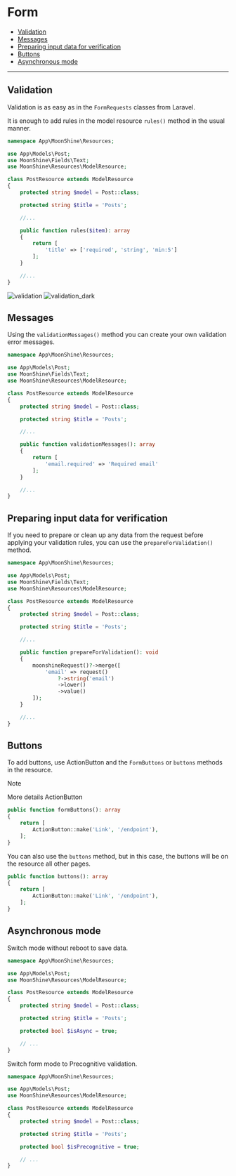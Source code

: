 # Form

  - [Validation](#validation)
  - [Messages](#messages)
  - [Preparing input data for verification](#prepare)
  - [Buttons](#buttons)
  - [Asynchronous mode](#async)

---

<a name="validation"></a>
## Validation

Validation is as easy as in the `FormRequests` classes from Laravel.

It is enough to add rules in the model resource `rules()` method in the usual manner.

```php
namespace App\MoonShine\Resources;

use App\Models\Post;
use MoonShine\Fields\Text;
use MoonShine\Resources\ModelResource;

class PostResource extends ModelResource
{
    protected string $model = Post::class;

    protected string $title = 'Posts';

    //...

    public function rules($item): array
    {
        return [
            'title' => ['required', 'string', 'min:5']
        ];
    }

    //...
}
```

![validation](https://moonshine-laravel.com/screenshots/validation.png)
![validation_dark](https://moonshine-laravel.com/screenshots/validation_dark.png)

<a name="messages"></a>
## Messages

Using the `validationMessages()` method you can create your own validation error messages.

```php
namespace App\MoonShine\Resources;

use App\Models\Post;
use MoonShine\Fields\Text;
use MoonShine\Resources\ModelResource;

class PostResource extends ModelResource
{
    protected string $model = Post::class;

    protected string $title = 'Posts';

    //...

    public function validationMessages(): array
    {
        return [
            'email.required' => 'Required email'
        ];
    }

    //...
}
```

<a name="prepare"></a>
## Preparing input data for verification

If you need to prepare or clean up any data from the request before applying your validation rules, you can use the `prepareForValidation()` method.


```php
namespace App\MoonShine\Resources;

use App\Models\Post;
use MoonShine\Fields\Text;
use MoonShine\Resources\ModelResource;

class PostResource extends ModelResource
{
    protected string $model = Post::class;

    protected string $title = 'Posts';

    //...

    public function prepareForValidation(): void
    {
        moonshineRequest()?->merge([
            'email' => request()
                ?->string('email')
                ->lower()
                ->value()
        ]);
    }

    //...
}
```

<a name="buttons"></a>
## Buttons

To add buttons, use ActionButton and the `FormButtons` or `buttons` methods in the resource.

> [!NOTE]
> More details ActionButton

```php
public function formButtons(): array
{
    return [
        ActionButton::make('Link', '/endpoint'),
    ];
}
```

You can also use the `buttons` method, but in this case, the buttons will be on the resource all other pages.

```php
public function buttons(): array
{
    return [
        ActionButton::make('Link', '/endpoint'),
    ];
}
```

<a name="async"></a>
## Asynchronous mode

Switch mode without reboot to save data.

```php
namespace App\MoonShine\Resources;

use App\Models\Post;
use MoonShine\Resources\ModelResource;

class PostResource extends ModelResource
{
    protected string $model = Post::class;

    protected string $title = 'Posts';

    protected bool $isAsync = true;

    // ...
}
```

Switch form mode to Precognitive validation.

```php
namespace App\MoonShine\Resources;

use App\Models\Post;
use MoonShine\Resources\ModelResource;

class PostResource extends ModelResource
{
    protected string $model = Post::class;

    protected string $title = 'Posts';

    protected bool $isPrecognitive = true;

    // ...
}
```
